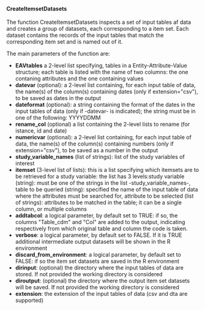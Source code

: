 #### CreateItemsetDatasets
 The function CreateItemsetDatasets inspects a set of input tables af data and creates a group of datasets, each corresponding to a item set. Each dataset contains the records of the input tables that match the corresponding item set and is named out of it. 
 
 The main parameters of the function are:
 - **EAVtables** a 2-level list specifying, tables in a Entity-Attribute-Value structure; each table is listed with the name of two columns: the one contaning attributes and the one containing values
 - **datevar** (optional): a 2-level list containing, for each input table of data, the name(s) of the column(s) containing dates (only if extension="csv"), to be saved as dates in the output
-	**dateformat** (optional): a string containing the format of the dates in the input tables of data (only if -datevar- is indicated); the string must be in one of the following:	YYYYDDMM
- **rename_col** (optional) a list containing the 2-level lists to rename (for istance, id and date)
-	**numericvar** (optional): a 2-level list containing, for each input table of data, the name(s) of the column(s) containing numbers (only if extension="csv"), to be saved as a number in the output
- **study_variable_names** (list of strings): list of the study variables of interest
-	**itemset** (3-level list of lists): this is a list specifying which itemsets are to be retrieved for a study variable: the list has 3 levels:study variable (string): must be one of the strings in the list -study_variable_names-,	table to be queried (string): specified the name of the input table of data where the attributes must be searched for,	attribute to be selected (list of strings): attributes to be matched in the table; it can be a single column, or multiple columns
- **addtabcol**: a logical parameter, by default set to TRUE: if so, the columns "Table_cdm" and "Col" are added to the output, indicating respectively from which original table and column the code is taken.
- **verbose**: a logical parameter, by default set to FALSE. If it is TRUE additional intermediate output datasets will be shown in the R environment
-  **discard_from_environment**: a logical parameter, by default set to FALSE: if so the item set datasets are saved in the R environment
- **dirinput**: (optional) the directory where the input tables of data are stored. If not provided the working directory is considered
- **diroutput**: (optional) the directory where the output item set datasets will be saved. If not provided the working directory is considered
- **extension**: the extension of the input tables of data (csv and dta are supported)
